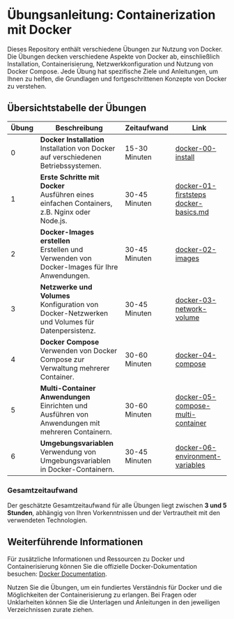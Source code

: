 # Übungsanleitung: Containerization mit Docker

Dieses Repository enthält verschiedene Übungen zur Nutzung von Docker. Die Übungen decken verschiedene Aspekte von Docker ab, einschließlich Installation, Containerisierung, Netzwerkkonfiguration und Nutzung von Docker Compose. Jede Übung hat spezifische Ziele und Anleitungen, um Ihnen zu helfen, die Grundlagen und fortgeschrittenen Konzepte von Docker zu verstehen.

## Übersichtstabelle der Übungen

| Übung | Beschreibung | Zeitaufwand | Link |
|-------|--------------|-------------|------|
| 0 | **Docker Installation** <br> Installation von Docker auf verschiedenen Betriebssystemen. | 15-30 Minuten | [docker-00-install](docker-00-install) |
| 1 | **Erste Schritte mit Docker** <br> Ausführen eines einfachen Containers, z.B. Nginx oder Node.js. | 30-45 Minuten | [docker-01-firststeps](docker-01-firststeps) <br> [docker-basics.md](docker-01-firststeps/docker-basics.md) |
| 2 | **Docker-Images erstellen** <br> Erstellen und Verwenden von Docker-Images für Ihre Anwendungen. | 30-45 Minuten | [docker-02-images](docker-02-images) |
| 3 | **Netzwerke und Volumes** <br> Konfiguration von Docker-Netzwerken und Volumes für Datenpersistenz. | 30-45 Minuten | [docker-03-network-volume](docker-03-network-volume) |
| 4 | **Docker Compose** <br> Verwenden von Docker Compose zur Verwaltung mehrerer Container. | 30-60 Minuten | [docker-04-compose](docker-04-compose) |
| 5 | **Multi-Container Anwendungen** <br> Einrichten und Ausführen von Anwendungen mit mehreren Containern. | 30-60 Minuten | [docker-05-compose-multi-container](docker-05-compose-multi-container) |
| 6 | **Umgebungsvariablen** <br> Verwendung von Umgebungsvariablen in Docker-Containern. | 30-45 Minuten | [docker-06-environment-variables](docker-06-environment-variables) |

### Gesamtzeitaufwand
Der geschätzte Gesamtzeitaufwand für alle Übungen liegt zwischen **3 und 5 Stunden**, abhängig von Ihren Vorkenntnissen und der Vertrautheit mit den verwendeten Technologien.

## Weiterführende Informationen

Für zusätzliche Informationen und Ressourcen zu Docker und Containerisierung können Sie die offizielle Docker-Dokumentation besuchen: [Docker Documentation](https://docs.docker.com/).

Nutzen Sie die Übungen, um ein fundiertes Verständnis für Docker und die Möglichkeiten der Containerisierung zu erlangen. Bei Fragen oder Unklarheiten können Sie die Unterlagen und Anleitungen in den jeweiligen Verzeichnissen zurate ziehen.